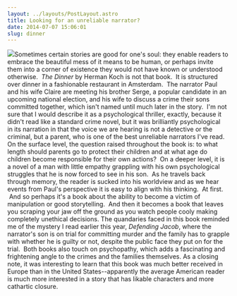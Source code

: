 ```yaml
---
layout: ../layouts/PostLayout.astro
title: Looking for an unreliable narrator? 
date: 2014-07-07 15:06:01
slug: dinner
---
```


![](http://media.npr.org/assets/bakertaylor/covers/t/the-dinner/9780770437855_custom-0fec8d6bec6f0261063ff3be14ce66895270b9a5-s6-c30.jpg)Sometimes certain stories are good for one's soul: they enable readers to embrace the beautiful mess of it means to be human, or perhaps invite them into a corner of existence they would not have known or understood otherwise.  _The Dinner_ by Herman Koch is not that book.  It is structured over dinner in a fashionable restaurant in Amsterdam.  The narrator Paul and his wife Claire are meeting his brother Serge, a popular candidate in an upcoming national election, and his wife to discuss a crime their sons committed together, which isn't named until much later in the story.  I'm not sure that I would describe it as a psychological thriller, exactly, because it didn't read like a standard crime novel, but it was brilliantly psychological in its narration in that the voice we are hearing is not a detective or the criminal, but a parent, who is one of the best unreliable narrators I've read. On the surface level, the question raised throughout the book is: to what length should parents go to protect their children and at what age do children become responsible for their own actions?  On a deeper level, it is a novel of a man with little empathy grappling with his own psychological struggles that he is now forced to see in his son.  As he travels back through memory, the reader is sucked into his worldview and as we hear events from Paul's perspective it is easy to align with his thinking.  At first.  And so perhaps it's a book about the ability to become a victim of manipulation or good storytelling.  And then it becomes a book that leaves you scraping your jaw off the ground as you watch people cooly making completely unethical decisions. The quandaries faced in this book reminded me of the mystery I read earlier this year, _Defending Jacob_, where the narrator's son is on trial for committing murder and the family has to grapple with whether he is guilty or not, despite the public face they put on for the trial.  Both books also touch on psychopathy, which adds a fascinating and frightening angle to the crimes and the families themselves. As a closing note, it was interesting to learn that this book was much better received in Europe than in the United States--apparently the average American reader is much more interested in a story that has likable characters and more cathartic closure.